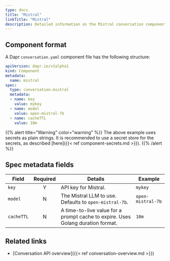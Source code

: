 ```yaml
---
type: docs
title: "Mistral"
linkTitle: "Mistral"
description: Detailed information on the Mistral conversation component
---
```


## Component format

A Dapr `conversation.yaml` component file has the following structure:

```yaml
apiVersion: dapr.io/v1alpha1
kind: Component
metadata:
  name: mistral
spec:
  type: conversation.mistral
  metadata:
  - name: key
    value: mykey
  - name: model
    value: open-mistral-7b
  - name: cacheTTL
    value: 10m
```

{{% alert title="Warning" color="warning" %}}
The above example uses secrets as plain strings. It is recommended to use a secret store for the secrets, as described [here]({{< ref component-secrets.md >}}).
{{% /alert %}}

## Spec metadata fields

| Field              | Required | Details | Example |
|--------------------|:--------:|---------|---------|
| `key`   | Y | API key for Mistral. | `mykey` |
| `model` | N | The Mistral LLM to use. Defaults to `open-mistral-7b`.  | `open-mistral-7b` |
| `cacheTTL` | N | A time-to-live value for a prompt cache to expire. Uses Golang duration format.  | `10m` |

## Related links

- [Conversation API overview]({{< ref conversation-overview.md >}})